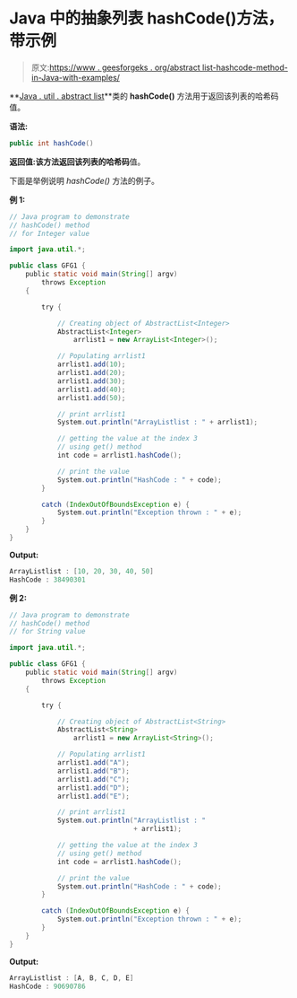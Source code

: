 # Java 中的抽象列表 hashCode()方法，带示例

> 原文:[https://www . geesforgeks . org/abstract list-hashcode-method-in-Java-with-examples/](https://www.geeksforgeeks.org/abstractlist-hashcode-method-in-java-with-examples/)

**[Java . util . abstract list](https://www.geeksforgeeks.org/abstractlist-in-java-with-examples/)**类的 **hashCode()** 方法用于返回该列表的哈希码值。

**语法:**

```java
public int hashCode()
```

**返回值:**该方法返回该列表的**哈希码**值。

下面是举例说明 *hashCode()* 方法的例子。

**例 1:**

```java
// Java program to demonstrate
// hashCode() method
// for Integer value

import java.util.*;

public class GFG1 {
    public static void main(String[] argv)
        throws Exception
    {

        try {

            // Creating object of AbstractList<Integer>
            AbstractList<Integer>
                arrlist1 = new ArrayList<Integer>();

            // Populating arrlist1
            arrlist1.add(10);
            arrlist1.add(20);
            arrlist1.add(30);
            arrlist1.add(40);
            arrlist1.add(50);

            // print arrlist1
            System.out.println("ArrayListlist : " + arrlist1);

            // getting the value at the index 3
            // using get() method
            int code = arrlist1.hashCode();

            // print the value
            System.out.println("HashCode : " + code);
        }

        catch (IndexOutOfBoundsException e) {
            System.out.println("Exception thrown : " + e);
        }
    }
}
```

**Output:**

```java
ArrayListlist : [10, 20, 30, 40, 50]
HashCode : 38490301

```

**例 2:**

```java
// Java program to demonstrate
// hashCode() method
// for String value

import java.util.*;

public class GFG1 {
    public static void main(String[] argv)
        throws Exception
    {

        try {

            // Creating object of AbstractList<String>
            AbstractList<String>
                arrlist1 = new ArrayList<String>();

            // Populating arrlist1
            arrlist1.add("A");
            arrlist1.add("B");
            arrlist1.add("C");
            arrlist1.add("D");
            arrlist1.add("E");

            // print arrlist1
            System.out.println("ArrayListlist : "
                               + arrlist1);

            // getting the value at the index 3
            // using get() method
            int code = arrlist1.hashCode();

            // print the value
            System.out.println("HashCode : " + code);
        }

        catch (IndexOutOfBoundsException e) {
            System.out.println("Exception thrown : " + e);
        }
    }
}
```

**Output:**

```java
ArrayListlist : [A, B, C, D, E]
HashCode : 90690786

```